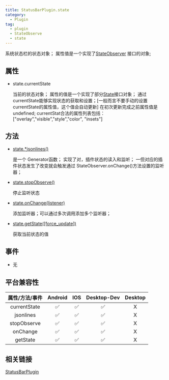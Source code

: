 ```yaml
---
title: StatusBarPlugin.state
category:
  - Plugin 
tag:
  - plugin
  - StateObserve
  - state
---
```


  系统状态栏的状态对象；
  属性值是一个实现了[StateObserver](../../interface/state-observer/index.md) 接口的对象;


## 属性

  - state.currentState

    当前的状态对象；
    属性的值是一个实现了部分[State](../../interface/state/index.md)接口对象；
    通过currentState能够实现状态的获取和设置；\[一般而言不要手动的设置currentState的属性值，这个值会自动更新\]
    在初次更新完成之前属性值是 undefined;
    currentStat合法的属性列表包括：
    \["overlay","visible","style","color", "insets"\]
   

## 方法

  - [state.*jsonlines()](../../interface/state-observer/jsonlines.md)

    是一个 Generator函数；
    实现了对，插件状态的读入和监听；
    一但对应的插件状态发生了改变就会触发通过 StateObserver.onChange()方法设置的监听器；

  - [state.stopObserve()](../../interface/state-observer/stopObserve.md)

    停止监听状态

  - [state.onChange(listener)](../../interface/state-observer/onChange.md)

    添加监听器；可以通过多次调用添加多个监听器；

  - [state.getState([force_update])](../../interface/state-observer/getState.md)

    获取当前状态的值

## 事件

  - 无

## 平台兼容性

| 属性/方法/事件 | Android | IOS | Desktop-Dev | Desktop |
|:------------:|:-------:|:---:|:-----------:|:-------:|
| currentState | ✅      | ✅  | ✅          | X       |
| jsonlines    | ✅      | ✅  | ✅          | X       |
| stopObserve  | ✅      | ✅  | ✅          | X       |
| onChange     | ✅      | ✅  | ✅          | X       |
| getState     | ✅      | ✅  | ✅          | X       |

## 相关链接
[StatusBarPlugin](./index.md)


